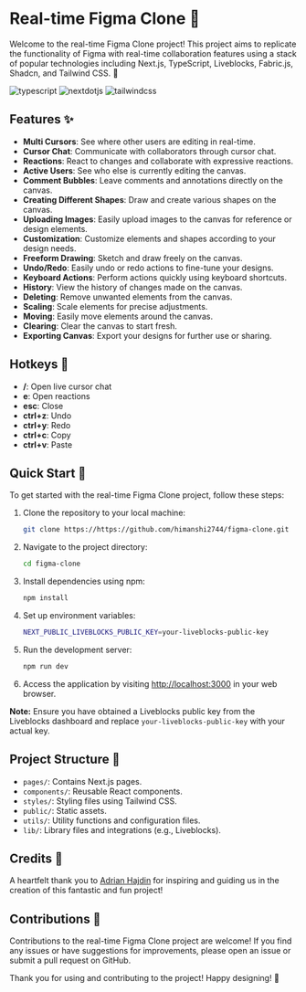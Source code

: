 # Real-time Figma Clone 🎨

Welcome to the real-time Figma Clone project! This project aims to replicate the functionality of Figma with real-time collaboration features using a stack of popular technologies including Next.js, TypeScript, Liveblocks, Fabric.js, Shadcn, and Tailwind CSS. 🚀

  <div>
    <img src="https://img.shields.io/badge/-TypeScript-black?style=for-the-badge&logoColor=white&logo=typescript&color=3178C6" alt="typescript" />
    <img src="https://img.shields.io/badge/-Next_JS-black?style=for-the-badge&logoColor=white&logo=nextdotjs&color=000000" alt="nextdotjs" />
    <img src="https://img.shields.io/badge/-Tailwind_CSS-black?style=for-the-badge&logoColor=white&logo=tailwindcss&color=06B6D4" alt="tailwindcss" />
  </div>

## Features ✨

- **Multi Cursors**: See where other users are editing in real-time.
- **Cursor Chat**: Communicate with collaborators through cursor chat.
- **Reactions**: React to changes and collaborate with expressive reactions.
- **Active Users**: See who else is currently editing the canvas.
- **Comment Bubbles**: Leave comments and annotations directly on the canvas.
- **Creating Different Shapes**: Draw and create various shapes on the canvas.
- **Uploading Images**: Easily upload images to the canvas for reference or design elements.
- **Customization**: Customize elements and shapes according to your design needs.
- **Freeform Drawing**: Sketch and draw freely on the canvas.
- **Undo/Redo**: Easily undo or redo actions to fine-tune your designs.
- **Keyboard Actions**: Perform actions quickly using keyboard shortcuts.
- **History**: View the history of changes made on the canvas.
- **Deleting**: Remove unwanted elements from the canvas.
- **Scaling**: Scale elements for precise adjustments.
- **Moving**: Easily move elements around the canvas.
- **Clearing**: Clear the canvas to start fresh.
- **Exporting Canvas**: Export your designs for further use or sharing.

## Hotkeys 🎹

- **/**: Open live cursor chat
- **e**: Open reactions
- **esc**: Close
- **ctrl+z**: Undo
- **ctrl+y**: Redo
- **ctrl+c**: Copy
- **ctrl+v**: Paste


## Quick Start 🚀

To get started with the real-time Figma Clone project, follow these steps:

1. Clone the repository to your local machine:

    ```bash
    git clone https://https://github.com/himanshi2744/figma-clone.git
    ```

2. Navigate to the project directory:

    ```bash
    cd figma-clone
    ```

3. Install dependencies using npm:

    ```bash
    npm install
    ```

4. Set up environment variables:

    ```bash
    NEXT_PUBLIC_LIVEBLOCKS_PUBLIC_KEY=your-liveblocks-public-key
    ```

5. Run the development server:

    ```bash
    npm run dev
    ```

6. Access the application by visiting [http://localhost:3000](http://localhost:3000) in your web browser.

**Note:** Ensure you have obtained a Liveblocks public key from the Liveblocks dashboard and replace `your-liveblocks-public-key` with your actual key.

## Project Structure 📂

- `pages/`: Contains Next.js pages.
- `components/`: Reusable React components.
- `styles/`: Styling files using Tailwind CSS.
- `public/`: Static assets.
- `utils/`: Utility functions and configuration files.
- `lib/`: Library files and integrations (e.g., Liveblocks).

## Credits 🙌

A heartfelt thank you to [Adrian Hajdin](https://github.com/adrianhajdin) for inspiring and guiding us in the creation of this fantastic and fun project!

## Contributions 🌟

Contributions to the real-time Figma Clone project are welcome! If you find any issues or have suggestions for improvements, please open an issue or submit a pull request on GitHub.

Thank you for using and contributing to the project! Happy designing! 🎉
